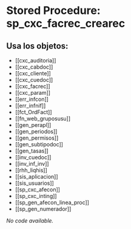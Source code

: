 # Stored Procedure: sp_cxc_facrec_crearec

## Usa los objetos:
- [[cxc_auditoria]]
- [[cxc_cabdoc]]
- [[cxc_cliente]]
- [[cxc_cuedoc]]
- [[cxc_facrec]]
- [[cxc_param]]
- [[err_infcon]]
- [[err_infnif]]
- [[fct_OrdFact]]
- [[fn_web_gruposusu]]
- [[gen_perapl]]
- [[gen_periodos]]
- [[gen_permisos]]
- [[gen_subtipodoc]]
- [[gen_tasas]]
- [[inv_cuedoc]]
- [[inv_inf_inv]]
- [[rhh_liqhis]]
- [[sis_aplicacion]]
- [[sis_usuarios]]
- [[sp_cxc_afecon]]
- [[sp_cxc_inting]]
- [[sp_gen_afecon_linea_proc]]
- [[sp_gen_numerador]]

*No code available.*
